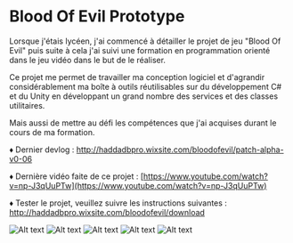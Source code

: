 # Blood Of Evil Prototype

Lorsque j'étais lycéen, j'ai commencé à détailler le projet de jeu "Blood Of Evil" puis suite à cela j'ai suivi une formation en programmation orienté dans le jeu vidéo dans le but de le réaliser.

Ce projet me permet de travailler ma conception logiciel et d'agrandir considérablement ma boîte à outils réutilisables sur du développement C# et du Unity en développant un grand nombre des services et des classes utilitaires.

Mais aussi de mettre au défi les compétences que j'ai acquises durant le cours de ma formation.


♦ Dernier devlog : http://haddadbpro.wixsite.com/bloodofevil/patch-alpha-v0-06

♦ Dernière vidéo faite de ce projet : [https://www.youtube.com/watch?v=np-J3qUuPTw](https://www.youtube.com/watch?v=np-J3qUuPTw)

♦ Tester le projet, veuillez suivre les instructions suivantes : http://haddadbpro.wixsite.com/bloodofevil/download

![Alt text](http://i.imgur.com/1xOHdz8.jpg "Image en jeu.")
![Alt text](http://i.imgur.com/wmx5t6i.png "Animator du joueur.")
![Alt text](http://i.imgur.com/yGbcyqY.png "Le menu principal et ses sous menus.")
![Alt text](http://i.imgur.com/Avqs0am.jpg "Le menu d'édition des attributs et d'édition de fichier de langage.")
![Alt text](http://i.imgur.com/bD31unr.png "Arborescence de fichiers des scripts de l'application (184 fichiers scripts).")

